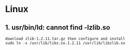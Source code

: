 # Linux

## 1. usr/bin/ld: cannot find -lzlib.so

```
download zlib-1.2.11.tar.gz then configure and install
sudo ln -s /usr/lib/libz.so.1.2.11 /usr/lib/libzlib.so
```
